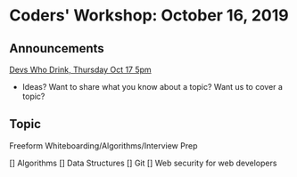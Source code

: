 # Coders' Workshop: October 16, 2019

## Announcements

[Devs Who Drink, Thursday Oct 17 5pm](https://www.meetup.com/Bootcampers-Collective/events/bvmhhryznblb/)

- Ideas? Want to share what you know about a topic? Want us to cover a topic?

## Topic

Freeform Whiteboarding/Algorithms/Interview Prep

[] Algorithms
[] Data Structures
[] Git
[] Web security for web developers
